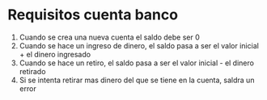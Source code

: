 # Requisitos cuenta banco

1. Cuando se crea una nueva cuenta el saldo debe ser 0
2.  Cuando se hace un ingreso de dinero, el saldo pasa a ser el valor inicial + el dinero ingresado
3. Cuando se hace un retiro, el saldo pasa a ser el valor inicial - el dinero retirado
4. Si se intenta retirar mas dinero del que se tiene en la cuenta, saldra un error